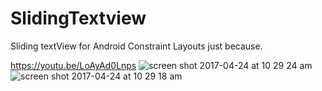 # SlidingTextview
Sliding textView for Android Constraint Layouts just because.


https://youtu.be/LoAyAd0Lnps
![screen shot 2017-04-24 at 10 29 24 am](https://cloud.githubusercontent.com/assets/11773312/25351295/1a7347d2-28dd-11e7-9c0f-a37e6e9ea126.png)
![screen shot 2017-04-24 at 10 29 18 am](https://cloud.githubusercontent.com/assets/11773312/25351296/1a765044-28dd-11e7-95ad-a2768873c643.png)
